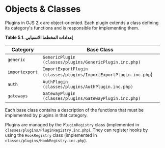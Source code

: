 # Objects & Classes

Plugins in OJS 2.x are object-oriented. Each plugin extends a class defining its category's functions and is responsible for implementing them.

**Table 5.1. إعدادات المخطط الانسيابي**

| Category       | Base Class                                                        |
| -------------- | ----------------------------------------------------------------- |
| `generic`      | `GenericPlugin (classes/plugins/GenericPlugin.inc.php)`           |
| `importexport` | `ImportExportPlugin (classes/plugins/ImportExportPlugin.inc.php`) |
| `auth`         | `AuthPlugin (classes/plugins/AuthPlugin.inc.php)`                 |
| `gateways`     | `GatewayPlugin (classes/plugins/GatewayPlugin.inc.php)`           |

Each base class contains a description of the functions that must be implemented by plugins in that category.

Plugins are managed by the `PluginRegistry` class (implemented in `classes/plugins/PluginRegistry.inc.php`). They can register hooks by using the `HookRegistry` class (implemented in `classes/plugins/HookRegistry.inc.php`).

